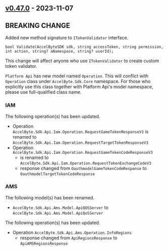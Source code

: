 ﻿<a name="v0.47.0"></a>
## [v0.47.0] - 2023-11-07

## BREAKING CHANGE

Added new method signature to `ITokenValidator` interface.
```
bool Validate(AccelByteSDK sdk, string accessToken, string permission, int action, string? aNamespace, string? userId);
```
This change will affect anyone who use `ITokenValidator` to create custom token validator.

`Platform Api` has new model named `Operation`. This will conflict with `Operation` class under `AccelByte.Sdk.Core` namespace. For those who explicitly use this class together with Platform Api's model namespace, please use full-qualified class name.

### IAM
The following operation(s) has been updated.
- Operation `AccelByte.Sdk.Api.Iam.Operation.RequestGameTokenResponseV3` is renamed to `AccelByte.Sdk.Api.Iam.Operation.RequestTargetTokenResponseV3`
- Operation `AccelByte.Sdk.Api.Iam.Operation.RequestGameTokenCodeResponseV3`
    - is renamed to `AccelByte.Sdk.Api.Iam.Operation.RequestTokenExchangeCodeV3`
    - response changed from `OauthmodelGameTokenCodeResponse` to `OauthmodelTargetTokenCodeResponse`

### AMS
The following model(s) has been renamed.
- `AccelByte.Sdk.Api.Ams.Model.ApiQOSServer` to `AccelByte.Sdk.Api.Ams.Model.ApiQoSServer`

The following operation(s) has been updated.
- Operation `AccelByte.Sdk.Api.Ams.Operation.InfoRegions`
    - response changed from `ApiRegionsResponse` to `ApiAMSRegionsResponse`

[v0.47.0]: https://github.com/AccelByte/accelbyte-csharp-sdk/compare/v0.46.0...v0.47.0